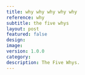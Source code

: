 ```yaml
---
title: why why why why why
reference: why
subtitle: the five whys
layout: post
featured: false
design: 
image: 
version: 1.0.0
category: 
description: The Five Whys.
---
```




<!-- 	What is it and why is it important? What were you inspired by? What were you interested in exploring?

		How does it work? How did you build it? What libraries do you use and why? Methodology? What kind of skills did you have at the time?

		Results? How long did it take you? How done is it? Are you satisfied, what parts are you looking to improve?
-->